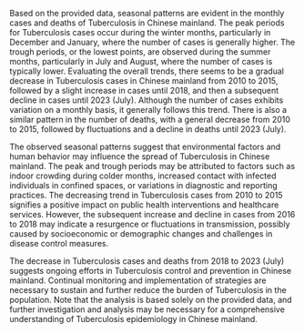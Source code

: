Based on the provided data, seasonal patterns are evident in the monthly cases and deaths of Tuberculosis in Chinese mainland. The peak periods for Tuberculosis cases occur during the winter months, particularly in December and January, where the number of cases is generally higher. The trough periods, or the lowest points, are observed during the summer months, particularly in July and August, where the number of cases is typically lower. Evaluating the overall trends, there seems to be a gradual decrease in Tuberculosis cases in Chinese mainland from 2010 to 2015, followed by a slight increase in cases until 2018, and then a subsequent decline in cases until 2023 (July). Although the number of cases exhibits variation on a monthly basis, it generally follows this trend. There is also a similar pattern in the number of deaths, with a general decrease from 2010 to 2015, followed by fluctuations and a decline in deaths until 2023 (July).

The observed seasonal patterns suggest that environmental factors and human behavior may influence the spread of Tuberculosis in Chinese mainland. The peak and trough periods may be attributed to factors such as indoor crowding during colder months, increased contact with infected individuals in confined spaces, or variations in diagnostic and reporting practices. The decreasing trend in Tuberculosis cases from 2010 to 2015 signifies a positive impact on public health interventions and healthcare services. However, the subsequent increase and decline in cases from 2016 to 2018 may indicate a resurgence or fluctuations in transmission, possibly caused by socioeconomic or demographic changes and challenges in disease control measures.

The decrease in Tuberculosis cases and deaths from 2018 to 2023 (July) suggests ongoing efforts in Tuberculosis control and prevention in Chinese mainland. Continual monitoring and implementation of strategies are necessary to sustain and further reduce the burden of Tuberculosis in the population. Note that the analysis is based solely on the provided data, and further investigation and analysis may be necessary for a comprehensive understanding of Tuberculosis epidemiology in Chinese mainland.
